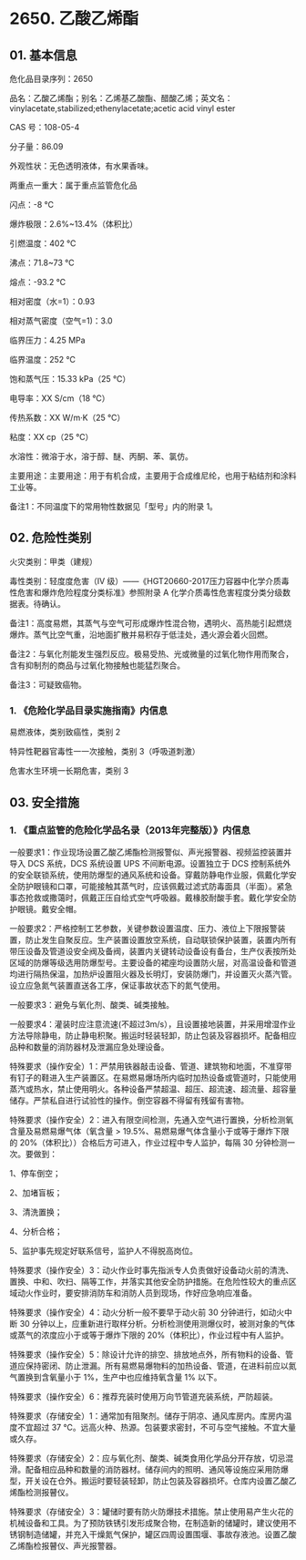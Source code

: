 # 2650. 乙酸乙烯酯

## 01. 基本信息

危化品目录序列：2650

品名：乙酸乙烯酯；别名：乙烯基乙酸酯、醋酸乙烯；英文名：vinylacetate,stabilized;ethenylacetate;acetic acid vinyl ester

CAS 号：108-05-4

分子量：86.09

外观性状：无色透明液体，有水果香味。

两重点一重大：属于重点监管危化品

闪点：-8 ℃

爆炸极限：2.6%~13.4%（体积比）

引燃温度：402 ℃

沸点：71.8~73 ℃

熔点：-93.2 ℃

相对密度（水=1）：0.93

相对蒸气密度（空气=1)：3.0

临界压力：4.25 MPa

临界温度：252 ℃

饱和蒸气压：15.33 kPa（25 ℃）

电导率：XX S/cm（18 ℃）

传热系数：XX W/m·K（25 ℃）

粘度：XX cp（25 ℃）

水溶性：微溶于水，溶于醇、醚、丙酮、苯、氯仿。

主要用途：主要用途：用于有机合成，主要用于合成维尼纶，也用于粘结剂和涂料工业等。

备注1：不同温度下的常用物性数据见「型号」内的附录 1。

## 02. 危险性类别

火灾类别：甲类（建规）

毒性类别：轻度度危害（IV 级）——《HGT20660-2017压力容器中化学介质毒性危害和爆炸危险程度分类标准》参照附录 A 化学介质毒性危害程度分类分级数据表。待确认。

备注1：高度易燃，其蒸气与空气可形成爆炸性混合物，遇明火、高热能引起燃烧爆炸。蒸气比空气重，沿地面扩散并易积存于低洼处，遇火源会着火回燃。

备注2：与氧化剂能发生强烈反应。极易受热、光或微量的过氧化物作用而聚合，含有抑制剂的商品与过氧化物接触也能猛烈聚合。

备注3：可疑致癌物。

### 1. 《危险化学品目录实施指南》内信息

易燃液体，类别致癌性，类别 2

特异性靶器官毒性一一次接触，类别 3（呼吸道刺激）

危害水生环境一长期危害，类别 3

## 03. 安全措施

### 1. 《重点监管的危险化学品名录（2013年完整版）》内信息

一般要求1：作业现场设置乙酸乙烯酯检测报警似、声光报警器、视频监控装置并导入 DCS 系统，DCS 系统设置 UPS 不间断电源。设置独立于 DCS 控制系统外的安全联锁系统，使用防爆型的通风系统和设备。穿戴防静电作业服，佩戴化学安全防护眼镜和口罩，可能接触其蒸气时，应该佩戴过滤式防毒面具（半面）。紧急事态抢救或撒蔼时，佩戴正压自给式空气呼吸器。戴椽胶耐酸手套。戴化学安全防护眼镜。戴安全帽。

一般要求2：严格控制工艺参数，关键参数设置温度、压力、液位上下限报警装置，防止发生自聚反应。生产装置设置放空系统，自动联锁保护装置，装置内所有带压设备及管道设安全阀及备阀，装置内关键转动设备设有备台，生产仪表按所处区域的防爆等级选用防爆型号。主要设备的裙座均设置防火层，对高温设备和管道均进行隔热保温，加热炉设置阻火器及长明灯，安装防爆门，并设置灭火蒸汽管。设立应急氮气装置直送各工序，保证事故状态下的氮气使用。

一般要求3：避免与氧化剂、酸类、碱类接触。

一般要求4：灌装时应注意流速(不超过3m/s），且设置接地装置，并采用增湿作业方法导除静电，防止静电积聚。搬运时轻装轻卸，防止包装及容器损坏。配备相应品种和数量的消防器材及泄漏应急处理设备。

特殊要求（操作安全）1：严禁用铁器敲击设备、管道、建筑物和地面，不准穿带有钉子的鞋进入生产装置区。在易燃易爆场所内临时加热设备或管道时，只能使用蒸汽或热水，禁止使用明火。各种设备严禁超温、超压、超流速、超流量、超容量储存。严禁私自进行试验性的操作。倒空容器不得留有残留有害物。

特殊要求（操作安全）2：进入有限空间检测，先通入空气进行置换，分析检测氧含量及易燃易爆气体（氧含量 > 19.5%、易燃易爆气体含量小于或等于爆炸下限的 20%（体积比））合格后方可进入，作业过程中专人监护，每隔 30 分钟检测一次。要做到：

1、停车倒空；

2、加堵盲板；

3、清洗置换；

4、分析合格；

5、监护事先规定好联系信号，监护人不得脱高岗位。

特殊要求（操作安全）3：动火作业时事先指派专人负责做好设备动火前的清洗、置换、中和、吹扫、隔等工作，并落实其他安全防护措施。在危险性较大的重点区域动火作业时，要安排消防车和消防人员到现场，作好应急响应准备。

特殊要求（操作安全）4：动火分析一般不要早于动火前 30 分钟进行，如动火中断 30 分钟以上，应重新进行取样分析。分析检测使用测爆仪时，被测对象的气体或蒸气的浓度应小于或等于爆炸下限的 20%（体积比），作业过程中有人监护。

特殊要求（操作安全）5：除设计允许的排空、排放地点外，所有物料的设备、管道应保持密闭、防止泄漏。所有易燃易爆物料的加热设备、管道，在进料前应以氮气置换到含氧量小于 1%，生产中也应维持氧含量 1% 以下。

特殊要求（操作安全）6：推荐充装时使用万向节管道充装系统，严防超装。

特殊要求（存储安全）1：通常加有阻聚剂。储存于阴凉、通风库房内。库房内温度不宜超过 37 ℃。远高火种、热源。包装要求密封，不可与空气接触。不宜大量或久存。

特殊要求（存储安全）2：应与氧化剂、酸类、碱类食用化学品分开存放，切忌混滑。配备相应品种和数量的消防器材。储存间内的照明、通风等设施应采用防爆型，开关设在仓外。搬运时要轻装轻卸，防止包装及容器损坏。仓库内设置乙酸乙烯酯检测报瞽仪。

特殊要求（存储安全）3：罐储时要有防火防爆技术措施。禁止使用易产生火花的机械设备和工具。为了预防铁锈引发形成聚合物，在制造新的储罐时，建议使用不锈钢制造储罐，并充入干燥氮气保护，罐区四周设置围堰、事故存液池。设置乙酸乙烯酯检报瞽仪、声光报警器。
